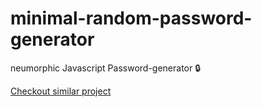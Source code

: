 # minimal-random-password-generator
neumorphic Javascript Password-generator 🔒

<a href="https://github.com/thepsycodes/password-generator">Checkout similar project</a>
